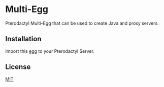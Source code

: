 # Multi-Egg

Pterodactyl Multi-Egg that can be used to create Java and proxy servers. 

## Installation

Import this [egg](https://raw.githubusercontent.com/moonarray/Multi-Egg/main/egg.json) to your Pterodactyl Server.

## License

[MIT](https://choosealicense.com/licenses/mit/)
